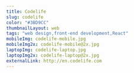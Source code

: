 ```yaml
---
title: Codelife
slug: codelife
color: "#3BD9CC"
thumbnailLayout: web
tags: "web design,front-end development,React"
mobileImg: codelife-mobile.jpg
mobileImg2x: codelife-mobile@2x.jpg
laptopImg: codelife-laptop.jpg
laptopImg2x: codelife-laptop@2x.jpg
externalLink: http://en.codelife.com
---
```

